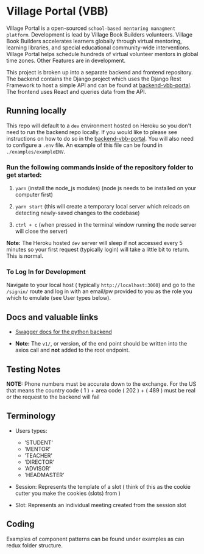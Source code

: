 # Village Portal (VBB)

Village Portal is a open-sourced `school-based mentoring managment platform`. Development is lead by Village Book Builders volunteers. Village Book Builders accelerates learners globally through virtual mentoring, learning libraries, and special educational community-wide interventions. Village Portal helps schedule hundreds of virtual volunteer mentors in global time zones. Other Features are in development.

This project is broken up into a separate backend and frontend repository. The backend contains the Django project which uses the Django Rest Framework to host a simple API and can be found at [backend-vbb-portal](https://github.com/VilllageBookBuilders/backend-vbb-portal). The frontend uses React and queries data from the API.

## Running locally

This repo will default to a `dev` environment hosted on Heroku so you don't need to run the backend repo locally. If you would like to please see instructions on how to do so in the [backend-vbb-portal](https://github.com/VilllageBookBuilders/backend-vbb-portal). You will also need to configure a `.env` file. An example of this file can be found in `./examples/exampleENV`.

### Run the following commands inside of the repository folder to get started:

1. `yarn` (install the node_js modules) (node js needs to be installed on your computer first)

2. `yarn start` (this will create a temporary local server which reloads on detecting newly-saved changes to the codebase)

3. `ctrl + c` (when pressed in the terminal window running the node server will close the server)

**Note:** The Heroku hosted `dev` server will sleep if not accessed every 5 minutes so your first request (typically login) will take a little bit to return. This is normal.

### To Log In for Development

Navigate to your local host ( typically `http://localhost:3000`) and go to the `/signin/` route and log in with an email/pw provided to you as the role you which to emulate (see User types below).

## Docs and valuable links

- [Swagger docs for the python backend ](https://vbb-backend.herokuapp.com/swagger/)

- **Note:** The `v1/`, or version, of the end point should be written into the axios call and <strong>not</strong> added to the root endpoint.

## Testing Notes

**NOTE:** Phone numbers must be accurate down to the exchange. For the US that means the country code ( 1 ) + area code ( 202 ) + ( 489 ) must be real or the request to the backend will fail

## Terminology

- Users types:

  - 'STUDENT'
  - 'MENTOR'
  - 'TEACHER'
  - 'DIRECTOR'
  - 'ADVISOR'
  - 'HEADMASTER'

- Session: Represents the template of a slot ( think of this as the cookie cutter you make the cookies (slots) from )

- Slot: Represents an individual meeting created from the session slot

## Coding

Examples of component patterns can be found under examples as can redux folder structure.
